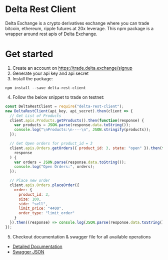 # Delta Rest Client

Delta Exchange is a crypto derivatives exchange where you can trade bitcoin, ethereum, ripple futures at 20x leverage. This npm package is a wrapper around rest apis of Delta Exchange.

# Get started

1. Create an account on https://trade.delta.exchange/signup
2. Generate your api key and api secret
3. Install the package:

```
npm install --save delta-rest-client
```

4. Follow the below snippet to trade on testnet:

```javascript
const DeltaRestClient = require("delta-rest-client");
new DeltaRestClient(api_key, api_secret).then(client => {
  // Get List of Products
  client.apis.Products.getProducts().then(function(response) {
    var products = JSON.parse(response.data.toString());
    console.log("\nProducts:\n----\n", JSON.stringify(products));
  });

  // Get Open orders for product_id = 3
  client.apis.Orders.getOrders({ product_id: 3, state: "open" }).then(function(
    response
  ) {
    var orders = JSON.parse(response.data.toString());
    console.log("Open Orders:", orders);
  });

  // Place new order
  client.apis.Orders.placeOrder({
    order: {
      product_id: 3,
      size: 100,
      side: "sell",
      limit_price: "4400",
      order_type: "limit_order"
    }
  }).then((response) => console.log(JSON.parse(response.data.toString()));
});
```

5. Checkout documentation & swagger file for all available operations

- [Detailed Documentation](https://docs.delta.exchange)
- [Swagger JSON](https://docs.delta.exchange/api/swagger.json)
